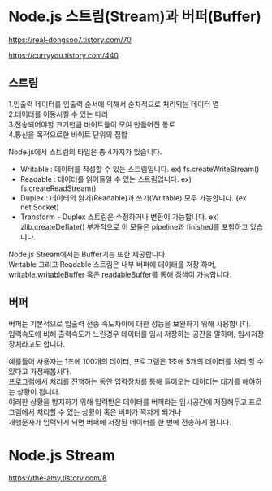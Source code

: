 # Node.js 스트림(Stream)과 버퍼(Buffer)

https://real-dongsoo7.tistory.com/70

https://curryyou.tistory.com/440

## 스트림

1.입출력 데이터를 입출력 순서에 의해서 순차적으로 처리되는 데이터 열  
2.데이터를 이동시킬 수 있는 다리  
3.전송되어야할 크기만큼 바이트들이 모여 만들어진 통로  
4.통신을 목적으로한 바이트 단위의 집합

Node.js에서 스트림의 타입은 총 4가지가 있습니다.

- Writable : 데이터를 작성할 수 있는 스트림입니다. ex) fs.createWriteStream()
- Readable : 데이터를 읽어들일 수 있는 스트림입니다. ex) fs.createReadStream()
- Duplex : 데이터의 읽기(Readable)과 쓰기(Writable) 모두 가능합니다. (ex net.Socket)
- Transform - Duplex 스트림은 수정하거나 변환이 가능합니다. ex) zlib.createDeflate()
  부가적으로 이 모듈은 pipeline과 finished를 포함하고 있습니다.

Node.js Stream에서는 Buffer기능 또한 제공합니다.  
Writable 그리고 Readable 스트림은 내부 버퍼에 데이터를 저장 하며, writable.writableBuffer 혹은 readableBuffer를 통해 검색이 가능합니다.

## 버퍼

버퍼는 기본적으로 입출력 전송 속도차이에 대한 성능을 보완하기 위해 사용합니다.  
입력속도에 비해 출력속도가 느린경우 데이터를 임시 저장하는 공간을 말하며, 임시저장장치라고도 합니다.

예를들어 사용자는 1초에 100개의 데이터, 프로그램은 1초에 5개의 데이터를 처리 할 수있다고 가정해봅시다.  
프로그램에서 처리를 진행하는 동안 입력장치를 통해 들어오는 데이터는 대기를 해야하는 상황이 됩니다.  
이러한 상황을 방지하기 위해 입력받은 데이터를 버퍼라는 임시공간에 저장해두고 프로그램에서 처리할 수 있는 상황이 혹은 버퍼가 꽉차게 되거나  
개행문자가 입력되게 되면 버퍼에 저장된 데이터를 한 번에 전송하게 됩니다.

# Node.js Stream

https://the-amy.tistory.com/8
